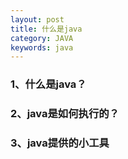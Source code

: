 ```yaml
---
layout: post
title: 什么是java
category: JAVA
keywords: java
---
```


### 1、什么是java？



### 2、java是如何执行的？



### 3、java提供的小工具